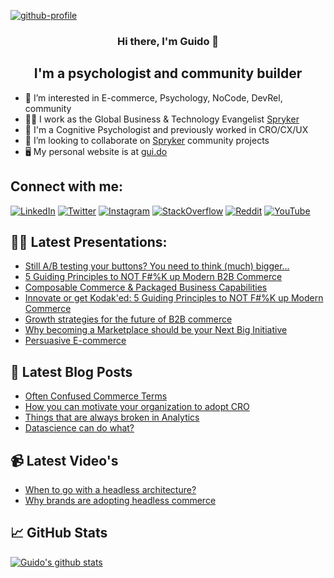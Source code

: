 [![github-profile](https://user-images.githubusercontent.com/487722/198751220-1b9de445-c874-473a-a6d6-dac0fb7557b5.jpg)](https://www.gui.do)
<h3 align="center">Hi there, I'm Guido</a> 👋</h3>
<h2 align="center">I'm a psychologist and community builder</h2>

- 👀 I’m interested in E-commerce, Psychology, NoCode, DevRel, community
- 👨‍💻 I work as the Global Business & Technology Evangelist [Spryker](https://github.com/spryker)
- 🧠 I'm a Cognitive Psychologist and previously worked in CRO/CX/UX
- 💞️ I’m looking to collaborate on [Spryker](https://github.com/spryker) community projects
- 🖥 My personal website is at [gui.do](https://www.gui.do)

## Connect with me:
[![LinkedIn](https://img.shields.io/badge/LinkedIn-0077B5?style=for-the-badge&logo=linkedin&logoColor=white)](https://www.linkedin.com/in/gxjansen/)
[![Twitter](https://img.shields.io/badge/Twitter-1DA1F2?style=for-the-badge&logo=twitter&logoColor=white)](https://www.twitter.com/guido/)
[![Instagram](https://img.shields.io/badge/Instagram-E4405F?style=for-the-badge&logo=instagram&logoColor=white)](https://www.instagram.com/gxjansen/)
[![StackOverflow](https://img.shields.io/badge/Stack_Overflow-FE7A16?style=for-the-badge&logo=stack-overflow&logoColor=white)](https://stackoverflow.com/users/8094173/guido-x-jansen)
[![Reddit](https://img.shields.io/badge/Reddit-FF4500?style=for-the-badge&logo=reddit&logoColor=white)](https://www.reddit.com/user/gxjansen)
[![YouTube](https://img.shields.io/badge/YouTube-%23FF0000.svg?style=for-the-badge&logo=YouTube&logoColor=white)](https://www.youtube.com/c/GuidoJansen)

## 👨‍🏫 Latest Presentations:

* [Still A/B testing your buttons? You need to think (much) bigger...](https://www.gui.do/presentation/still-a-b-testing-your-buttons-you-need-to-think-much-bigger)
* [5 Guiding Principles to NOT F#%K up Modern B2B Commerce](https://www.gui.do/presentation/5-guiding-principles-to-not-f-k-up-modern-b2b-commerce)
* [Composable Commerce & Packaged Business Capabilities](https://www.gui.do/presentation/composable-commerce-packaged-business-capabilities)
* [Innovate or get Kodak'ed: 5 Guiding Principles to NOT F#%K up Modern Commerce](https://www.gui.do/presentation/innovate-or-get-kodaked-5-guiding-principles-to-not-f-k-up-modern-commerce)
* [Growth strategies for the future of B2B commerce](https://www.gui.do/presentation/growth-strategies-for-the-future-of-b2b-commerce)
* [Why becoming a Marketplace should be your Next Big Initiative](https://www.gui.do/presentation/why-becoming-a-marketplace-should-be-your-next-big-initiative)
* [Persuasive E-commerce](https://www.gui.do/presentation/persuasive-e-commerce)

## 📝 Latest Blog Posts

<!-- BLOG-POST-LIST:START -->
- [Often Confused Commerce Terms](https://www.gui.do/post/often-confused-commerce-terms)
- [How you can motivate your organization to adopt CRO](https://www.gui.do/post/en-how-you-can-motivate-your-organization-to-adopt-cro)
- [Things that are always broken in Analytics](https://www.gui.do/post/en-things-that-are-always-broken-in-analytics)
- [Datascience can do what?](https://www.gui.do/post/en-datascience-can-do-what)
<!-- BLOG-POST-LIST:END -->

## 📹 Latest Video's
* [When to go with a headless architecture?](https://www.youtube.com/watch?v=OeyytLHk92Q)
* [Why brands are adopting headless commerce](https://www.youtube.com/watch?v=MPOGC9WwhvQ)

<!-- BEGIN YOUTUBE-CARDS -->
<!-- END YOUTUBE-CARDS -->

## 📈 GitHub Stats 

[![Guido's github stats](https://github-readme-stats.vercel.app/api?username=gxjansen)](https://github.com/gxjansen)

<!---
gxjansen/gxjansen is a ✨ special ✨ repository because its `README.md` (this file) appears on your GitHub profile.
You can click the Preview link to take a look at your changes.
--->
